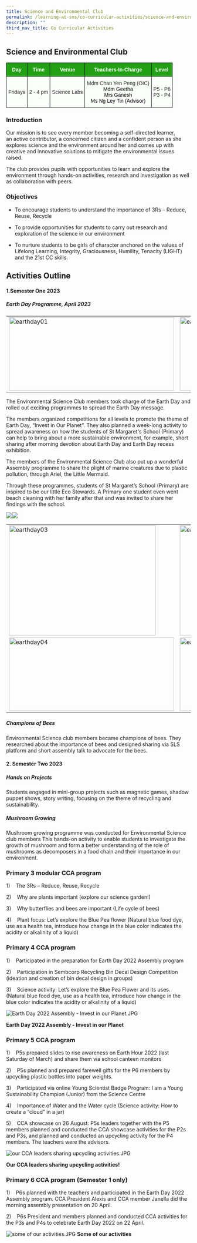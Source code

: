 ```yaml
---
title: Science and Environmental Club
permalink: /learning-at-sms/co-curricular-activities/science-and-environmental-club/
description: ""
third_nav_title: Co Curricular Activities
---
```

## Science and Environmental Club
<style type="text/css">
.tg  {border-collapse:collapse;border-spacing:0;}
.tg td{border-color:black;border-style:solid;border-width:1px;font-family:Arial, sans-serif;font-size:14px;
  overflow:hidden;padding:10px 5px;word-break:normal;}
.tg th{border-color:black;border-style:solid;border-width:1px;font-family:Arial, sans-serif;font-size:14px;
  font-weight:normal;overflow:hidden;padding:10px 5px;word-break:normal;}
.tg .tg-pk3b{background-color:#FBFFFA;color:#222;text-align:center;vertical-align:top}
.tg .tg-xn89{background-color:#22A114;color:#FBFFFA;font-weight:bold;text-align:center;vertical-align:middle}
.tg .tg-s6uv{background-color:#FBFFFA;color:#222;text-align:center;vertical-align:middle}
</style>
<table class="tg">
<thead>
  <tr>
    <th class="tg-xn89"><span style="color:#FBFFFA;background-color:#22A114">Day</span></th>
    <th class="tg-xn89"><span style="color:#FBFFFA;background-color:#22A114">Time</span></th>
    <th class="tg-xn89"><span style="color:#FBFFFA;background-color:#22A114">Venue</span></th>
    <th class="tg-xn89"><span style="color:#FBFFFA;background-color:#22A114">Teachers-In-Charge</span></th>
    <th class="tg-xn89"><span style="color:#FBFFFA;background-color:#22A114">Level</span></th>
  </tr>
</thead>
<tbody>
  <tr>
    <td class="tg-s6uv"><span style="color:#222;background-color:#FBFFFA">Fridays</span></td>
    <td class="tg-s6uv"><span style="color:#222;background-color:#FBFFFA">2 - 4 pm</span></td>
    <td class="tg-s6uv"><span style="color:#222;background-color:#FBFFFA">Science Labs</span><br></td>
    <td class="tg-pk3b"><span style="background-color:transparent">Mdm Chan Yen Peng (OIC)</span><br><span style="font-weight:400;color:#000">Mdm Geetha</span><br><span style="font-weight:400;color:#000">Mrs Ganesh</span><br><span style="font-weight:400;color:#000">Ms Ng Ley Tin (Advisor)</span></td>
    <td class="tg-s6uv"><span style="color:#222;background-color:#FBFFFA">P5 - P6</span><br><span style="color:#222;background-color:#FBFFFA">P3 - P4</span></td>
  </tr>
</tbody>
</table>

### Introduction

Our mission is to see every member becoming&nbsp;a self-directed learner, an&nbsp;active contributor, a concerned citizen and a confident person as she explores science and the environment around her and comes up with creative and innovative solutions to mitigate the environmental issues raised.  
  
The club provides pupils with opportunities to learn and explore the environment through hands-on activities,&nbsp;research and investigation as well as collaboration with peers.  

### Objectives


*   To encourage students to understand the importance of 3Rs – Reduce, Reuse, Recycle
    
*   To provide opportunities for students to carry out research and exploration of the science in our environment
    
*   To nurture students to be girls of character anchored on the values of Lifelong Learning, Integrity, Graciousness, Humility, Tenacity (LIGHT) and the 21st CC skills.
    

## Activities Outline


#### 1.Semester One 2023

##### Earth Day Programme, April 2023

<table>
<tbody><tr>
		<td><img alt="earthday01" src="/images/CCAs/Sci%20and%20Environment%20Club/sci%20env%20club%20(5).jpg" style="width:450px;height:200px;"><b></b></td>
		<td><img alt="earthday02" src="/images/CCAs/Sci%20and%20Environment%20Club/sci%20env%20club%20(6).jpg" style="width:450px;height:200px;"><b></b></td>
</tr></tbody></table>

The Environmental Science Club members took charge of the Earth Day and rolled out exciting programmes to spread the Earth Day message.

The members organized competitions for all levels to promote the theme of Earth Day, “Invest in Our Planet”. They also planned a week-long activity to spread awareness on how the students of St Margaret's School (Primary) can help to bring about a more sustainable environment, for example, short sharing after morning devotion about Earth Day and Earth Day recess exhibition.

The members of the Environmental Science Club also put up a wonderful Assembly programme to share the plight of marine creatures due to plastic pollution, through Ariel, the Little Mermaid.

Through these programmes, students of St Margaret’s School (Primary) are inspired to be our little Eco Stewards. A Primary one student even went beach cleaning with her family after that and was invited to share her findings with the school.


![](/images/CCAs/Sci%20and%20Environment%20Club/sci%20env%20club%20(3).JPG)![](/images/CCAs/Sci%20and%20Environment%20Club/sci%20env%20club%20(7).JPG)

<table>
<tbody><tr>
		<td><img alt="earthday03" src="/images/CCAs/Sci%20and%20Environment%20Club/sci%20env%20club%20(9).jpg" style="width:400px;height:300px;"><b></b></td>
		<td><img alt="earthday03" src="/images/CCAs/Sci%20and%20Environment%20Club/sci%20env%20club%20(4).JPG" style="width:400px;height:300px;"><b></b></td>
</tr>
	<tr>
		<td><img alt="earthday04" src="/images/CCAs/Sci%20and%20Environment%20Club/sci%20env%20club%20(3).JPG" style="width:450px;height:200px;"><b></b></td>
		<td><img alt="earthday05" src="/images/CCAs/Sci%20and%20Environment%20Club/sci%20env%20club%20(7).JPG" style="width:450px;height:200px;"><b></b></td>
</tr>
	</tbody></table>


##### Champions of Bees

Environmental Science club members became champions of bees. They researched about the importance of bees and designed sharing via SLS platform and short assembly talk to advocate for the bees. 

  
#### 2. Semester Two 2023

##### Hands on Projects

Students engaged in mini-group projects such as magnetic games, shadow puppet shows, story writing, focusing on the theme of recycling and sustainability.

##### Mushroom Growing

Mushroom growing programme was conducted for Environmental Science club members This hands-on activity to enable students to investigate the growth of mushroom and form a better understanding of the role of mushrooms as decomposers in a food chain and their importance in our environment.



### Primary 3 modular CCA program

  

1)&nbsp;&nbsp;&nbsp;&nbsp;The 3Rs – Reduce, Reuse, Recycle

2)&nbsp;&nbsp;&nbsp;&nbsp;Why are plants important (explore our science garden!)

3)&nbsp;&nbsp;&nbsp;&nbsp;Why butterflies and bees are important (Life cycle of bees)

4)&nbsp;&nbsp;&nbsp;&nbsp;Plant focus: Let’s explore the Blue Pea flower&nbsp;(Natural blue food dye, use as a health tea, introduce how change in the blue color indicates the acidity or alkalinity of a liquid)

  

### Primary 4 CCA program

  

1)&nbsp;&nbsp;&nbsp;&nbsp;Participated in the preparation for Earth Day 2022 Assembly program

2)&nbsp;&nbsp;&nbsp;&nbsp;Participation in Sembcorp&nbsp;Recycling Bin Decal Design Competition (ideation and creation of bin decal design in groups)

3)&nbsp;&nbsp;&nbsp;&nbsp;Science activity: Let’s explore the Blue Pea Flower and its uses. (Natural blue food dye, use as a health tea, introduce how change in the blue color indicates the acidity or alkalinity of a liquid)

![Earth Day 2022 Assembly - Invest in our Planet.JPG](/images/Earth%20Day%202022%20AssemblyInvest%20in%20our%20Planet.jpg)

**Earth Day 2022 Assembly - Invest in our Planet**

### Primary 5 CCA program

  

1)&nbsp;&nbsp;&nbsp;&nbsp;P5s prepared slides to rise awareness on Earth Hour 2022 (last Saturday of March) and share them via school canteen monitors

2)&nbsp;&nbsp;&nbsp;&nbsp;P5s planned and prepared farewell gifts for the P6 members by upcycling plastic bottles into paper weights.

3)&nbsp;&nbsp;&nbsp;&nbsp;Participated via online Young Scientist Badge Program: I am a Young Sustainability Champion (Junior) from the Science Centre

4)&nbsp;&nbsp;&nbsp;&nbsp;Importance of Water and the Water cycle (Science activity: How to create a “cloud” in a jar)

5)&nbsp;&nbsp;&nbsp;&nbsp;CCA showcase on 26 August: P5s leaders together with the P5 members planned and conducted the CCA showcase activities for the P2s and P3s, and planned and conducted an upcycling activity for the P4 members. The teachers were the advisors.  

![our CCA leaders sharing upcycling activities.JPG](/images/our%20CCA%20leaders%20sharing%20upcycling%20activities.jpg)

**Our CCA leaders sharing upcycling activities!**

  

### Primary 6 CCA program (Semester 1 only)

  

1)&nbsp;&nbsp;&nbsp;&nbsp;P6s planned with the teachers and participated in the Earth Day 2022 Assembly program. CCA President Alexis and CCA member Janella did the morning assembly presentation on 20 April.

2)&nbsp;&nbsp;&nbsp;&nbsp;P6s President and members planned and conducted CCA activities for the P3s and P4s to celebrate Earth Day 2022 on 22 April.

![some of our activities.JPG](/images/some%20of%20our%20activities.jpg)
**Some of our activities**